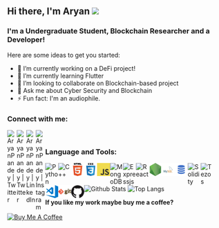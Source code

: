 ## Hi there, I'm Aryan  <img src="https://raw.githubusercontent.com/aemmadi/aemmadi/master/wave.gif" width="30px">

### I'm a Undergraduate Student, Blockchain Researcher and a Developer!

Here are some ideas to get you started:

- 🔭 I’m currently working on a DeFi project!
- 🌱 I’m currently learning Flutter
- 👯 I’m looking to collaborate on Blockchain-based project
- 💬 Ask me about Cyber Security and Blockchain
- ⚡ Fun fact: I'm an audiophile.

### Connect with me:

[<img align="left" alt="AryanPandey | Twitter" width="22px" src="https://cdn.jsdelivr.net/npm/simple-icons@3.3.0/icons/gmail.svg" />][Mail]
[<img align="left" alt="AryanPandey | Twitter" width="22px" src="https://cdn.jsdelivr.net/npm/simple-icons@v3/icons/twitter.svg" />][twitter]
[<img align="left" alt="AryanPandey | LinkedIn" width="22px" src="https://cdn.jsdelivr.net/npm/simple-icons@v3/icons/linkedin.svg" />][linkedin]
[<img align="left" alt="AryanPandey | Instagram" width="22px" src="https://cdn.jsdelivr.net/npm/simple-icons@v3/icons/instagram.svg" />][instagram]
<br />
### Language and Tools:
<img align="left" alt="Python" width="30px" src="https://img.icons8.com/color/26/000000/python.png" />
<img align="left" alt="C++" width="30px" src="https://img.icons8.com/color/48/000000/c-plus-plus-logo.png" />
<img align="left" alt="HTML5" width="30px" src="https://raw.githubusercontent.com/github/explore/80688e429a7d4ef2fca1e82350fe8e3517d3494d/topics/html/html.png" />
<img align="left" alt="CSS3" width="30px" src="https://raw.githubusercontent.com/github/explore/80688e429a7d4ef2fca1e82350fe8e3517d3494d/topics/css/css.png" />
<img align="left" alt="JavaScript" width="30px" src="https://raw.githubusercontent.com/github/explore/80688e429a7d4ef2fca1e82350fe8e3517d3494d/topics/javascript/javascript.png" />
<img align="left" alt="MongoDB" width="30px" src="https://img.icons8.com/color/452/mongodb.png"/>
<img align="left" alt="Expressjs" width="30px" src="https://icons-for-free.com/iconfiles/png/512/express+original+wordmark-1324760540505393282.png"/>
<img align="left" alt="React" width="30px" src="https://icons-for-free.com/iconfiles/png/512/logo+react+react+js+icon-1320184811840217251.png" />
<img align="left" alt="Node.js" width="30px" src="https://raw.githubusercontent.com/github/explore/80688e429a7d4ef2fca1e82350fe8e3517d3494d/topics/nodejs/nodejs.png" />
<img align="left" alt="MySQL" width="30px" src="https://raw.githubusercontent.com/github/explore/80688e429a7d4ef2fca1e82350fe8e3517d3494d/topics/mysql/mysql.png" />
<img align="left" alt="SQL" width="30px" src="https://raw.githubusercontent.com/github/explore/80688e429a7d4ef2fca1e82350fe8e3517d3494d/topics/sql/sql.png" />
<img align="left" alt="Solidity" width="30px" src="https://docs.soliditylang.org/en/v0.4.20/_images/logo.svg" />
<img align="left" alt="Tezos" width="30px" src="https://cryptologos.cc/logos/tezos-xtz-logo.png" />
<img align="left" alt="Visual Studio Code" width="30px" src="https://raw.githubusercontent.com/github/explore/80688e429a7d4ef2fca1e82350fe8e3517d3494d/topics/visual-studio-code/visual-studio-code.png" />
<img align="left" alt="Git" width="30px" src="https://raw.githubusercontent.com/github/explore/80688e429a7d4ef2fca1e82350fe8e3517d3494d/topics/git/git.png" />
<img align="left" alt="GitHub" width="30px" src="https://raw.githubusercontent.com/github/explore/78df643247d429f6cc873026c0622819ad797942/topics/github/github.png" />


<br> <br>
![Github Stats](https://github-readme-stats.vercel.app/api?username=ap-aryanpandey&count_private=true&show_icons=true&include_all_commits=true&theme=dark)
![Top Langs](https://github-readme-stats.vercel.app/api/top-langs/?username=ap-aryanpandey&hide=TeX&layout=default&theme=dark)


**If you like my work maybe buy me a coffee?**
<br> <br>
<a href="https://www.buymeacoffee.com/aparyanpandey" target="_blank"><img src="https://www.buymeacoffee.com/assets/img/custom_images/orange_img.png" alt="Buy Me A Coffee"></a>

[twitter]: https://twitter.com/aparyanpandey
[instagram]: https://www.instagram.com/ap.aryanpandey/
[linkedin]: https://www.linkedin.com/in/aryan-pandey/
[mail]: mailto:aryanappandey@gmail
